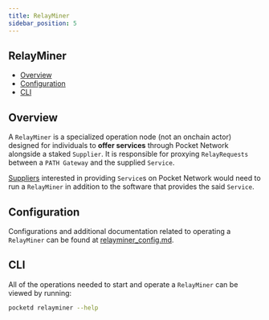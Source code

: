```yaml
---
title: RelayMiner
sidebar_position: 5
---
```


## RelayMiner <!-- omit in toc -->

- [Overview](#overview)
- [Configuration](#configuration)
- [CLI](#cli)

## Overview

A `RelayMiner` is a specialized operation node (not an onchain actor) designed
for individuals to **offer services** through Pocket Network alongside a staked
`Supplier`. It is responsible for proxying `RelayRequests` between a `PATH Gateway`
and the supplied `Service`.

[Suppliers](6_supplier.md) interested in providing `Service`s on Pocket Network
would need to run a `RelayMiner` in addition to the software that provides the said `Service`.

## Configuration

Configurations and additional documentation related to operating a `RelayMiner`
can be found at [relayminer_config.md](../../1_operate/3_configs/4_relayminer_config.md).

## CLI

All of the operations needed to start and operate a `RelayMiner` can be viewed
by running:

```bash
pocketd relayminer --help
```
